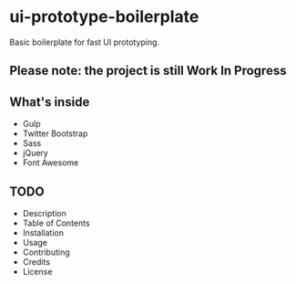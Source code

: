 # ui-prototype-boilerplate


Basic boilerplate for fast UI prototyping.

Please note: the project is still Work In Progress
---

## What's inside

- Gulp
- Twitter Bootstrap
- Sass
- jQuery
- Font Awesome

## TODO

- Description
- Table of Contents
- Installation
- Usage
- Contributing
- Credits
- License
